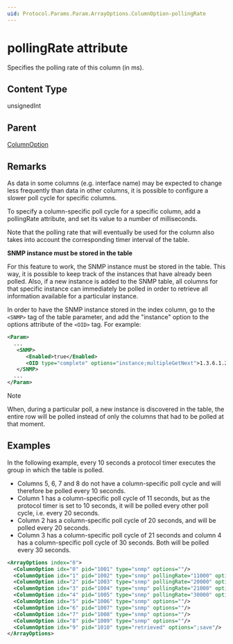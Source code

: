 ```yaml
---
uid: Protocol.Params.Param.ArrayOptions.ColumnOption-pollingRate
---
```


# pollingRate attribute

<!-- RN 16411 -->

Specifies the polling rate of this column (in ms).

## Content Type

unsignedInt

## Parent

[ColumnOption](xref:Protocol.Params.Param.ArrayOptions.ColumnOption)

## Remarks

As data in some columns (e.g. interface name) may be expected to change less frequently than data in other columns, it is possible to configure a slower poll cycle for specific columns.

To specify a column-specific poll cycle for a specific column, add a pollingRate attribute, and set its value to a number of milliseconds.

Note that the polling rate that will eventually be used for the column also takes into account the corresponding timer interval of the table.

**SNMP instance must be stored in the table**

For this feature to work, the SNMP instance must be stored in the table. This way, it is possible to keep track of the instances that have already been polled. Also, if a new instance is added to the SNMP table, all columns for that specific instance can immediately be polled in order to retrieve all information available for a particular instance.

In order to have the SNMP instance stored in the index column, go to the `<SNMP>` tag of the table parameter, and add the "instance" option to the options attribute of the `<OID>` tag. For example:

```xml
<Param>
  ...
   <SNMP>
      <Enabled>true</Enabled>
      <OID type="complete" options="instance;multipleGetNext">1.3.6.1.2.1.2.2</OID>
   </SNMP>
  ...
</Param>
```

> [!NOTE]
> When, during a particular poll, a new instance is discovered in the table, the entire row will be polled instead of only the columns that had to be polled at that moment.

## Examples

In the following example, every 10 seconds a protocol timer executes the group in which the table is polled.

- Columns 5, 6, 7 and 8 do not have a column-specific poll cycle and will therefore be polled every 10 seconds.
- Column 1 has a column-specific poll cycle of 11 seconds, but as the protocol timer is set to 10 seconds, it will be polled every other poll cycle, i.e. every 20 seconds.
- Column 2 has a column-specific poll cycle of 20 seconds, and will be polled every 20 seconds.
- Column 3 has a column-specific poll cycle of 21 seconds and column 4 has a column-specific poll cycle of 30 seconds. Both will be polled every 30 seconds.

```xml
<ArrayOptions index="0">
  <ColumnOption idx="0" pid="1001" type="snmp" options=""/>
  <ColumnOption idx="1" pid="1002" type="snmp" pollingRate="11000" options=""/>
  <ColumnOption idx="2" pid="1003" type="snmp" pollingRate="20000" options=""/>
  <ColumnOption idx="3" pid="1004" type="snmp" pollingRate="21000" options=""/>
  <ColumnOption idx="4" pid="1005" type="snmp" pollingRate="30000" options=""/>
  <ColumnOption idx="5" pid="1006" type="snmp" options=""/>
  <ColumnOption idx="6" pid="1007" type="snmp" options=""/>
  <ColumnOption idx="7" pid="1008" type="snmp" options=""/>
  <ColumnOption idx="8" pid="1009" type="snmp" options=""/>
  <ColumnOption idx="9" pid="1010" type="retrieved" options=";save"/>
</ArrayOptions>
```
